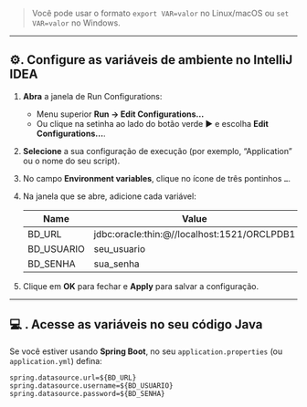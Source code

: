 
> Você pode usar o formato `export VAR=valor` no Linux/macOS ou `set VAR=valor` no Windows.

---

## ⚙️. Configure as variáveis de ambiente no IntelliJ IDEA

1. **Abra** a janela de Run Configurations:
    - Menu superior **Run → Edit Configurations…**
    - Ou clique na setinha ao lado do botão verde ▶️ e escolha **Edit Configurations…**.

2. **Selecione** a sua configuração de execução (por exemplo, “Application” ou o nome do seu script).

3. No campo **Environment variables**, clique no ícone de três pontinhos `…`.

4. Na janela que se abre, adicione cada variável:

   | Name       | Value                                              |
      | ---------- | -------------------------------------------------- |
   | BD_URL     | jdbc:oracle:thin:@//localhost:1521/ORCLPDB1        |
   | BD_USUARIO | seu_usuario                                       |
   | BD_SENHA   | sua_senha                                          |

5. Clique em **OK** para fechar e **Apply** para salvar a configuração.

---

## 💻 . Acesse as variáveis no seu código Java

Se você estiver usando **Spring Boot**, no seu `application.properties` (ou `application.yml`) defina:

```properties
spring.datasource.url=${BD_URL}
spring.datasource.username=${BD_USUARIO}
spring.datasource.password=${BD_SENHA}
